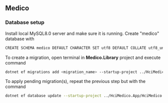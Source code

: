 ## Medico

### Database setup

Install local MySQL8.0 server and make sure it is running. Create "medico" database with
```sh
CREATE SCHEMA medico DEFAULT CHARACTER SET utf8 DEFAULT COLLATE utf8_unicode_ci;
```
To create a migration, open terminal in **Medico.Library** project and execute command
```sh
dotnet ef migrations add <migration_name> --startup-project ../HciMedico.App/HciMedico.App.csproj
```

To apply pending migration(s), repeat the previous step but with the command
```sh
dotnet ef database update --startup-project ../HciMedico.App/HciMedico.App.csproj
```
